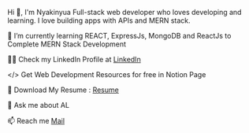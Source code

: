 Hi 👋, I'm Nyakinyua
Full-stack web developer who loves developing and learning.
I love building apps with APIs and MERN stack.

🌱 I’m currently learning REACT, ExpressJs, MongoDB and ReactJs to Complete MERN Stack Development

👨‍💻 Check my LinkedIn Profile at [LinkedIn](#www.linkedin.com/in/joyce-nyakinyua-wanjiru/)

</> Get Web Development Resources for free in Notion Page

🌈 Download My Resume : [Resume](#https://docs.google.com/document/d/1A9wIoEa56WFZYq3bPtktwAMYwzzYuY-0IxLqBhOxvKU/edit)

💬 Ask me about AL

📫 Reach me [Mail](#jnyakinyua.12@gmail.com)








<!---
Nyakinyua/Nyakinyua is a ✨ special ✨ repository because its `README.md` (this file) appears on your GitHub profile.
You can click the Preview link to take a look at your changes.
--->
